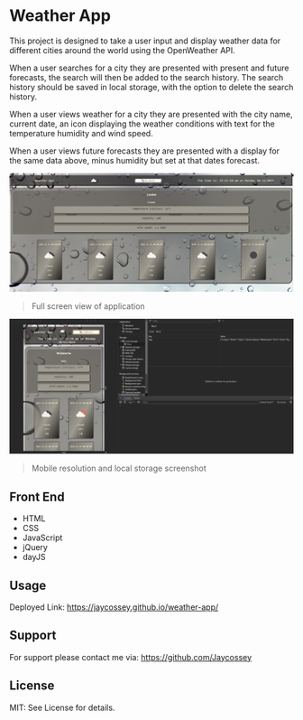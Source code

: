 # Weather App

This project is designed to take a user input and display weather data for different cities around the world using the OpenWeather API.

When a user searches for a city they are presented with present and future forecasts, the search will then be added to the search history. The search history should be saved in local storage, with the option to delete the search history.

When a user views weather for a city they are presented with the city name, current date, an icon displaying the weather conditions with text for the temperature humidity and wind speed.

When a user views future forecasts they are presented with a display for the same data above, minus humidity but set at that dates forecast.


![Screenshot of app working fullscreen](./assets/images/screen1.PNG)
> Full screen view of application

![Screenshot of app working in mobile responsive](./assets/images/screen2.PNG)
> Mobile resolution and local storage screenshot

## Front End

- HTML
- CSS
- JavaScript
- jQuery
- dayJS

## Usage

Deployed Link: https://jaycossey.github.io/weather-app/

## Support

For support please contact me via: https://github.com/Jaycossey

## License

MIT: See License for details.